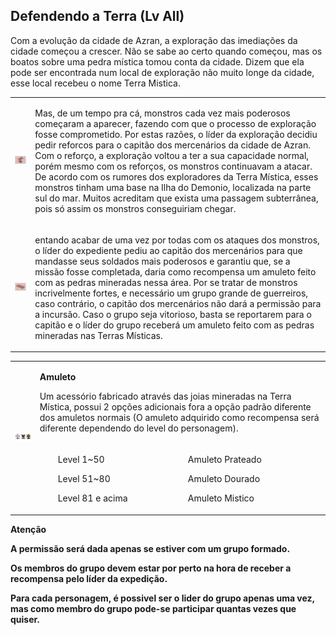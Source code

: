 ## Defendendo a Terra (Lv All)

<html>
  <head>
    <meta charset="utf-8" />
    <meta name="viewport" content="width=device-width" />
  </head>
  <body>

<p>Com a evolução da cidade de Azran, a exploração das imediações da cidade começou a crescer. Não se sabe ao certo quando começou, mas os boatos sobre uma pedra mística tomou conta da cidade. Dizem que ela pode ser encontrada num local de exploração não muito longe da cidade, esse local recebeu o nome Terra Mistica.</p>
<table border="0" cellpadding="0" cellspacing="0">
	<tr>						
		<td><img src="./Quests-files/Defendendo-a-Terra-Mistica-files/wyd_img_defendendo-a-terra-mistica-1.gif"></td>
		<td><p>Mas, de um tempo pra cá, monstros cada vez mais poderosos começaram a aparecer, fazendo com que o processo de exploração fosse comprometido. Por estas razões, o líder da exploração decidiu pedir reforcos para o capitão dos mercenários da cidade de Azran. Com o reforço, a exploração voltou a ter a sua capacidade normal, porém mesmo com os reforços, os monstros continuavam a atacar. De acordo com os rumores dos exploradores da Terra Mística, esses monstros tinham uma base na Ilha do Demonio, localizada na parte sul do mar. Muitos acreditam que exista uma passagem subterrânea, pois só assim os monstros conseguiriam chegar.</p></td>
	</tr>
	<tr>						
		<td><img src="./Quests-files/Defendendo-a-Terra-Mistica-files/wyd_img_defendendo-a-terra-mistica-2.gif"></td>
		<td><p>entando acabar de uma vez por todas com os ataques dos monstros, o líder do expediente pediu ao capitão dos mercenários para que mandasse seus soldados mais poderosos e garantiu que, se a missão fosse completada, daria como recompensa um amuleto feito com as pedras mineradas nessa área. Por se tratar de monstros incrivelmente fortes, e necessário um grupo grande de guerreiros, caso contrário, o capitão dos mercenários não dará a permissão para a incursão. Caso o grupo seja vitorioso, basta se reportarem para o capitão e o líder do grupo receberá um amuleto feito com as pedras mineradas nas Terras Místicas.</p></td>	
	</tr>
</table>
<table border="0" cellpadding="0" cellspacing="0">
	<tr>
		<td rowspan="2"><img src="./Quests-files/Defendendo-a-Terra-Mistica-files/wyd_img_defendendo-a-terra-mistica-3.gif"></td>
		<td colspan="3"><p><strong>Amuleto</strong></p>
						<p>Um acessório fabricado através das joias mineradas na Terra Mística, possui 2 opções adicionais fora a opção padrão diferente dos amuletos normais (O amuleto adquirido como recompensa será diferente dependendo do level do personagem).</p></td>
	</tr>
	<tr>
		<td></td>
		<td>
			<p>Level 1~50</p>
			<p>Level 51~80</p>
			<p>Level 81 e acima</p></td>
		<td>
			<p>Amuleto Prateado</p>
			<p>Amuleto Dourado</p>
			<p>Amuleto Mistico</p></td>
	</tr>
</table>
<p><strong>Atenção<strong></p>
<p>A permissão será dada apenas se estiver com um grupo formado.</p>
<p>Os membros do grupo devem estar por perto na hora de receber a recompensa pelo líder da expedição.</p>
<p>Para cada personagem, é possivel ser o lider do grupo apenas uma vez, mas como membro do grupo pode-se participar quantas vezes que quiser.</p>
  </body>
</html>
